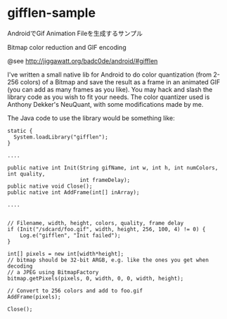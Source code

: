 gifflen-sample
==============

AndroidでGif Animation Fileを生成するサンプル

Bitmap color reduction and GIF encoding

@see http://jiggawatt.org/badc0de/android/#gifflen

I've written a small native lib for Android to do color quantization (from 2-256 colors) of a Bitmap and save the result as a frame in an animated GIF (you can add as many frames as you like).
You may hack and slash the library code as you wish to fit your needs. The color quantizer used is Anthony Dekker's NeuQuant, with some modifications made by me.


The Java code to use the library would be something like:

    static {
      System.loadLibrary("gifflen");
    }

    ....

    public native int Init(String gifName, int w, int h, int numColors, int quality,
                           int frameDelay);
    public native void Close();
    public native int AddFrame(int[] inArray);

    ....


    // Filename, width, height, colors, quality, frame delay
    if (Init("/sdcard/foo.gif", width, height, 256, 100, 4) != 0) {
    	Log.e("gifflen", "Init failed");
    }

    int[] pixels = new int[width*height];
    // bitmap should be 32-bit ARGB, e.g. like the ones you get when decoding
    // a JPEG using BitmapFactory
    bitmap.getPixels(pixels, 0, width, 0, 0, width, height);

    // Convert to 256 colors and add to foo.gif
    AddFrame(pixels);

    Close();
